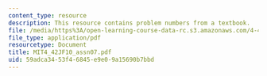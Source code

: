 ```yaml
---
content_type: resource
description: This resource contains problem numbers from a textbook.
file: /media/https%3A/open-learning-course-data-rc.s3.amazonaws.com/4-42j-fundamentals-of-energy-in-buildings-fall-2010/59adca3453f46845e9e09a15690b7bbd_MIT4_42JF10_assn07.pdf
file_type: application/pdf
resourcetype: Document
title: MIT4_42JF10_assn07.pdf
uid: 59adca34-53f4-6845-e9e0-9a15690b7bbd
---
```

